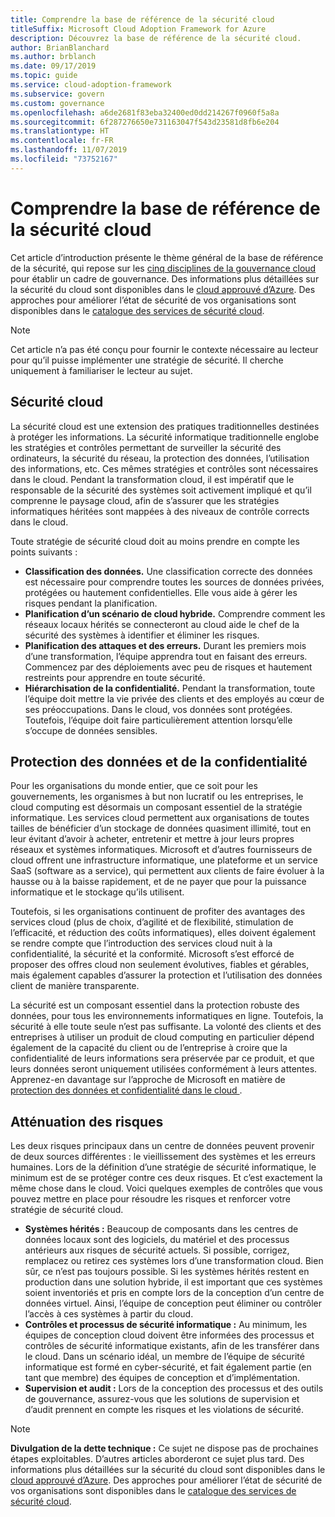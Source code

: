 ```yaml
---
title: Comprendre la base de référence de la sécurité cloud
titleSuffix: Microsoft Cloud Adoption Framework for Azure
description: Découvrez la base de référence de la sécurité cloud.
author: BrianBlanchard
ms.author: brblanch
ms.date: 09/17/2019
ms.topic: guide
ms.service: cloud-adoption-framework
ms.subservice: govern
ms.custom: governance
ms.openlocfilehash: a6de2681f83eba32400ed0dd214267f0960f5a8a
ms.sourcegitcommit: 6f287276650e731163047f543d23581d8fb6e204
ms.translationtype: HT
ms.contentlocale: fr-FR
ms.lasthandoff: 11/07/2019
ms.locfileid: "73752167"
---
```

# <a name="understand-the-cloud-security-baseline"></a>Comprendre la base de référence de la sécurité cloud

Cet article d’introduction présente le thème général de la base de référence de la sécurité, qui repose sur les [cinq disciplines de la gouvernance cloud](../governance-disciplines.md) pour établir un cadre de gouvernance. Des informations plus détaillées sur la sécurité du cloud sont disponibles dans le [cloud approuvé d’Azure](https://azure.microsoft.com/overview/trusted-cloud). Des approches pour améliorer l’état de sécurité de vos organisations sont disponibles dans le [catalogue des services de sécurité cloud](https://www.microsoft.com/security/information-protection).

> [!NOTE]
> Cet article n’a pas été conçu pour fournir le contexte nécessaire au lecteur pour qu’il puisse implémenter une stratégie de sécurité. Il cherche uniquement à familiariser le lecteur au sujet.

## <a name="cloud-security"></a>Sécurité cloud

La sécurité cloud est une extension des pratiques traditionnelles destinées à protéger les informations. La sécurité informatique traditionnelle englobe les stratégies et contrôles permettant de surveiller la sécurité des ordinateurs, la sécurité du réseau, la protection des données, l’utilisation des informations, etc. Ces mêmes stratégies et contrôles sont nécessaires dans le cloud. Pendant la transformation cloud, il est impératif que le responsable de la sécurité des systèmes soit activement impliqué et qu’il comprenne le paysage cloud, afin de s’assurer que les stratégies informatiques héritées sont mappées à des niveaux de contrôle corrects dans le cloud.

Toute stratégie de sécurité cloud doit au moins prendre en compte les points suivants :

- **Classification des données.** Une classification correcte des données est nécessaire pour comprendre toutes les sources de données privées, protégées ou hautement confidentielles. Elle vous aide à gérer les risques pendant la planification.
- **Planification d’un scénario de cloud hybride.** Comprendre comment les réseaux locaux hérités se connecteront au cloud aide le chef de la sécurité des systèmes à identifier et éliminer les risques.
- **Planification des attaques et des erreurs.** Durant les premiers mois d’une transformation, l’équipe apprendra tout en faisant des erreurs. Commencez par des déploiements avec peu de risques et hautement restreints pour apprendre en toute sécurité.
- **Hiérarchisation de la confidentialité.** Pendant la transformation, toute l’équipe doit mettre la vie privée des clients et des employés au cœur de ses préoccupations. Dans le cloud, vos données sont protégées. Toutefois, l’équipe doit faire particulièrement attention lorsqu’elle s’occupe de données sensibles.

## <a name="protecting-data-and-privacy"></a>Protection des données et de la confidentialité

Pour les organisations du monde entier, que ce soit pour les gouvernements, les organismes à but non lucratif ou les entreprises, le cloud computing est désormais un composant essentiel de la stratégie informatique. Les services cloud permettent aux organisations de toutes tailles de bénéficier d’un stockage de données quasiment illimité, tout en leur évitant d’avoir à acheter, entretenir et mettre à jour leurs propres réseaux et systèmes informatiques. Microsoft et d’autres fournisseurs de cloud offrent une infrastructure informatique, une plateforme et un service SaaS (software as a service), qui permettent aux clients de faire évoluer à la hausse ou à la baisse rapidement, et de ne payer que pour la puissance informatique et le stockage qu’ils utilisent.

Toutefois, si les organisations continuent de profiter des avantages des services cloud (plus de choix, d’agilité et de flexibilité, stimulation de l’efficacité, et réduction des coûts informatiques), elles doivent également se rendre compte que l’introduction des services cloud nuit à la confidentialité, la sécurité et la conformité. Microsoft s’est efforcé de proposer des offres cloud non seulement évolutives, fiables et gérables, mais également capables d’assurer la protection et l’utilisation des données client de manière transparente.

La sécurité est un composant essentiel dans la protection robuste des données, pour tous les environnements informatiques en ligne. Toutefois, la sécurité à elle toute seule n’est pas suffisante. La volonté des clients et des entreprises à utiliser un produit de cloud computing en particulier dépend également de la capacité du client ou de l’entreprise à croire que la confidentialité de leurs informations sera préservée par ce produit, et que leurs données seront uniquement utilisées conformément à leurs attentes. Apprenez-en davantage sur l’approche de Microsoft en matière de [protection des données et confidentialité dans le cloud ](https://go.microsoft.com/fwlink/?LinkId=808242&clcid=0x409).

## <a name="risk-mitigation"></a>Atténuation des risques

Les deux risques principaux dans un centre de données peuvent provenir de deux sources différentes : le vieillissement des systèmes et les erreurs humaines. Lors de la définition d’une stratégie de sécurité informatique, le minimum est de se protéger contre ces deux risques. Et c’est exactement la même chose dans le cloud. Voici quelques exemples de contrôles que vous pouvez mettre en place pour résoudre les risques et renforcer votre stratégie de sécurité cloud.

- **Systèmes hérités :** Beaucoup de composants dans les centres de données locaux sont des logiciels, du matériel et des processus antérieurs aux risques de sécurité actuels. Si possible, corrigez, remplacez ou retirez ces systèmes lors d’une transformation cloud. Bien sûr, ce n’est pas toujours possible. Si les systèmes hérités restent en production dans une solution hybride, il est important que ces systèmes soient inventoriés et pris en compte lors de la conception d’un centre de données virtuel. Ainsi, l’équipe de conception peut éliminer ou contrôler l’accès à ces systèmes à partir du cloud.
- **Contrôles et processus de sécurité informatique :** Au minimum, les équipes de conception cloud doivent être informées des processus et contrôles de sécurité informatique existants, afin de les transférer dans le cloud. Dans un scénario idéal, un membre de l’équipe de sécurité informatique est formé en cyber-sécurité, et fait également partie (en tant que membre) des équipes de conception et d’implémentation.
- **Supervision et audit :** Lors de la conception des processus et des outils de gouvernance, assurez-vous que les solutions de supervision et d’audit prennent en compte les risques et les violations de sécurité.

> [!NOTE]
> **Divulgation de la dette technique :** Ce sujet ne dispose pas de prochaines étapes exploitables. D’autres articles aborderont ce sujet plus tard. Des informations plus détaillées sur la sécurité du cloud sont disponibles dans le [cloud approuvé d’Azure](https://azure.microsoft.com/overview/trusted-cloud). Des approches pour améliorer l’état de sécurité de vos organisations sont disponibles dans le [catalogue des services de sécurité cloud](https://www.microsoft.com/security/information-protection).
